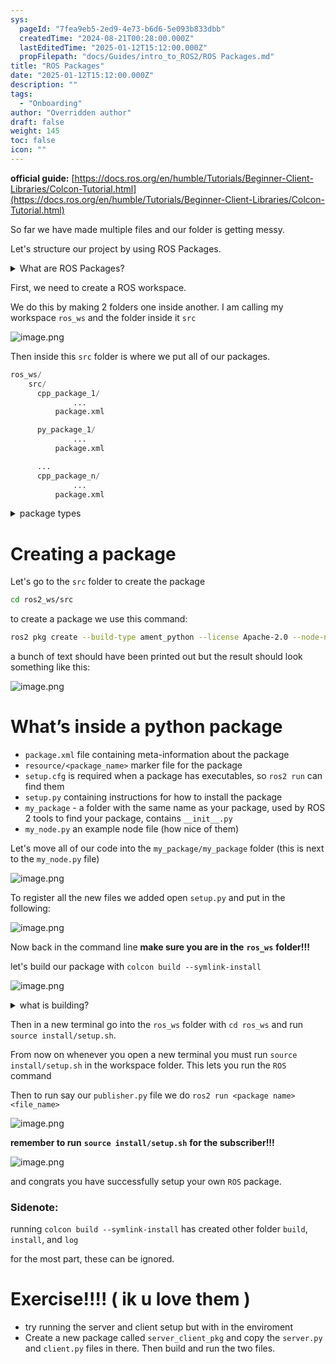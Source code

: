 ```yaml
---
sys:
  pageId: "7fea9eb5-2ed9-4e73-b6d6-5e093b833dbb"
  createdTime: "2024-08-21T00:28:00.000Z"
  lastEditedTime: "2025-01-12T15:12:00.000Z"
  propFilepath: "docs/Guides/intro_to_ROS2/ROS Packages.md"
title: "ROS Packages"
date: "2025-01-12T15:12:00.000Z"
description: ""
tags:
  - "Onboarding"
author: "Overridden author"
draft: false
weight: 145
toc: false
icon: ""
---
```


**official guide:** [https://docs.ros.org/en/humble/Tutorials/Beginner-Client-Libraries/Colcon-Tutorial.html](https://docs.ros.org/en/humble/Tutorials/Beginner-Client-Libraries/Colcon-Tutorial.html)

So far we have made multiple files and our folder is getting messy.

Let's structure our project by using ROS Packages.

<details>

<summary>What are ROS Packages?</summary>

ROS Packages are, as the name implies, packages of code that are highly sharable between ROS developers.

They consist of a folder, `package.xml` file, and source code

```python
      cpp_package_1/
		      ... imagine much code files here ..
          package.xml
```

</details>

First, we need to create a ROS workspace.

We do this by making 2 folders one inside another. I am calling my workspace `ros_ws` and the folder inside it `src`

![image.png](https://prod-files-secure.s3.us-west-2.amazonaws.com/d518164a-d88e-44d1-a4ee-3adb3bd8bce0/70706947-fd18-4537-a67b-e12946812d31/image.png?X-Amz-Algorithm=AWS4-HMAC-SHA256&X-Amz-Content-Sha256=UNSIGNED-PAYLOAD&X-Amz-Credential=ASIAZI2LB466RYGYAJLT%2F20250617%2Fus-west-2%2Fs3%2Faws4_request&X-Amz-Date=20250617T220830Z&X-Amz-Expires=3600&X-Amz-Security-Token=IQoJb3JpZ2luX2VjEJT%2F%2F%2F%2F%2F%2F%2F%2F%2F%2FwEaCXVzLXdlc3QtMiJHMEUCIQCoJjck5ateNBoNfXUHqAWNirLySpXHLhXL7970DJXKQQIgTOv%2FAbXvVSvwLP2O9YkMu8YgOmbG2OOWYCO1sdY0XjIq%2FwMIfRAAGgw2Mzc0MjMxODM4MDUiDIdY5cBjXQQTP3bOxircA7gMsT0rPjuYWMuGVTm%2B7p%2BCv5qtNO7lKnNSxz%2FEOhUsY9Ot%2F2WFlhkw1%2F2moiORN1%2BtvjZY4KpQF8xiGhXLawmN2LhPZQhx9DtM%2BbQGJfL%2B1XCWzp694P15%2BWFM5szVzmL1EnithjMLKliRzBa%2Fw2zIDXD%2Bj%2B5xUBJh4yYxiyOSwb3N3wwnGevuITOHb4PUWfkazZwUJPHAt8ww0ZmTJ8vIpAfpbcC4cjKwFYS7zL4c7SUB5oIBfvsZEd2UOpGuty9y4VTmeGRGci9LRuGwLXHIZToamo67nlLYLcEo%2Fp15sEw6HI0jgyYu2XB5nve4wg1wZlflU3zqXlWt9CGHYxBIOwsSxdbsqGcAAfMMhXtfAGj%2FM9jTkpPUOXUOLaC5%2FQzy3xW94Uu4JIxsQj4H47eZY3VIYlR%2BjrmDAHUw1gXVYf4CizQXQmZHCQZ%2BFaJWA%2Fz35lotQyW016vV2iqf66470DIt03ubJ4LVkd8TJJevQRiB6RxpqLKAYYkKbo0Vbewa0D7gXRJtPduv6O8BTWreynm6vRYRsSreRtkVlfH0P5%2BUXTyUTOYj%2Fuhs8UZ7RUSeDATp8nlsR4e0O5DUL5QgYIrpdXI8fD8wgoaMWYh4sDxfXd8DUIQmzhzHMPKIx8IGOqUBnvFQF6smeMNFKp1K3rN%2BzfBWmHtlvhny8Z3F9mXH1WNR0a3AnyCFEp24YdtC3ArRTVDUhSC%2BDDWmZo5ahDGxXcgzgXduBRQKBqVdDUTgcMugNqeRZ29j2GuMg0iqMxbyBgHaWHtxu1N0KMjxhZgggvwu2e7owSOR7YVJSZj1mlUImJ5m2tl3kyz0Hj73hmbxspSj7EE5ou1%2BGCp3%2B6QNxiiJeuvU&X-Amz-Signature=08d8ccf9f4ed57fa3dcc83a3607151330f3af84b2296c4509e296c9cbbd44c26&X-Amz-SignedHeaders=host&x-amz-checksum-mode=ENABLED&x-id=GetObject)

Then inside this `src` folder is where we put all of our packages.

```python
ros_ws/
    src/
      cpp_package_1/
		      ...
          package.xml

      py_package_1/
		      ...
          package.xml

      ...
      cpp_package_n/
		      ...
          package.xml

```

<details>

<summary>package types</summary>

packages can be either `C++` or python.

the intern file structure is different for each but for this guide we will stick to creating python packages

</details>

# Creating a package

Let's go to the `src` folder to create the package

```bash
cd ros2_ws/src
```

to create a package we use this command:

```bash
ros2 pkg create --build-type ament_python --license Apache-2.0 --node-name my_node my_package
```

a bunch of text should have been printed out but the result should look something like this:

![image.png](https://prod-files-secure.s3.us-west-2.amazonaws.com/d518164a-d88e-44d1-a4ee-3adb3bd8bce0/e6cf1e3f-8512-4a3e-b131-079f800bf3e8/image.png?X-Amz-Algorithm=AWS4-HMAC-SHA256&X-Amz-Content-Sha256=UNSIGNED-PAYLOAD&X-Amz-Credential=ASIAZI2LB466RYGYAJLT%2F20250617%2Fus-west-2%2Fs3%2Faws4_request&X-Amz-Date=20250617T220830Z&X-Amz-Expires=3600&X-Amz-Security-Token=IQoJb3JpZ2luX2VjEJT%2F%2F%2F%2F%2F%2F%2F%2F%2F%2FwEaCXVzLXdlc3QtMiJHMEUCIQCoJjck5ateNBoNfXUHqAWNirLySpXHLhXL7970DJXKQQIgTOv%2FAbXvVSvwLP2O9YkMu8YgOmbG2OOWYCO1sdY0XjIq%2FwMIfRAAGgw2Mzc0MjMxODM4MDUiDIdY5cBjXQQTP3bOxircA7gMsT0rPjuYWMuGVTm%2B7p%2BCv5qtNO7lKnNSxz%2FEOhUsY9Ot%2F2WFlhkw1%2F2moiORN1%2BtvjZY4KpQF8xiGhXLawmN2LhPZQhx9DtM%2BbQGJfL%2B1XCWzp694P15%2BWFM5szVzmL1EnithjMLKliRzBa%2Fw2zIDXD%2Bj%2B5xUBJh4yYxiyOSwb3N3wwnGevuITOHb4PUWfkazZwUJPHAt8ww0ZmTJ8vIpAfpbcC4cjKwFYS7zL4c7SUB5oIBfvsZEd2UOpGuty9y4VTmeGRGci9LRuGwLXHIZToamo67nlLYLcEo%2Fp15sEw6HI0jgyYu2XB5nve4wg1wZlflU3zqXlWt9CGHYxBIOwsSxdbsqGcAAfMMhXtfAGj%2FM9jTkpPUOXUOLaC5%2FQzy3xW94Uu4JIxsQj4H47eZY3VIYlR%2BjrmDAHUw1gXVYf4CizQXQmZHCQZ%2BFaJWA%2Fz35lotQyW016vV2iqf66470DIt03ubJ4LVkd8TJJevQRiB6RxpqLKAYYkKbo0Vbewa0D7gXRJtPduv6O8BTWreynm6vRYRsSreRtkVlfH0P5%2BUXTyUTOYj%2Fuhs8UZ7RUSeDATp8nlsR4e0O5DUL5QgYIrpdXI8fD8wgoaMWYh4sDxfXd8DUIQmzhzHMPKIx8IGOqUBnvFQF6smeMNFKp1K3rN%2BzfBWmHtlvhny8Z3F9mXH1WNR0a3AnyCFEp24YdtC3ArRTVDUhSC%2BDDWmZo5ahDGxXcgzgXduBRQKBqVdDUTgcMugNqeRZ29j2GuMg0iqMxbyBgHaWHtxu1N0KMjxhZgggvwu2e7owSOR7YVJSZj1mlUImJ5m2tl3kyz0Hj73hmbxspSj7EE5ou1%2BGCp3%2B6QNxiiJeuvU&X-Amz-Signature=aaa86baf313958769e9ffc7ad13ad6e3d79deb12b8d2c67411af60532071db4f&X-Amz-SignedHeaders=host&x-amz-checksum-mode=ENABLED&x-id=GetObject)

# What’s inside a python package

- `package.xml` file containing meta-information about the package
- `resource/<package_name>` marker file for the package
- `setup.cfg` is required when a package has executables, so `ros2 run` can find them
- `setup.py` containing instructions for how to install the package
- `my_package` - a folder with the same name as your package, used by ROS 2 tools to find your package, contains `__init__.py`
- `my_node.py` an example node file (how nice of them)

Let's move all of our code into the `my_package/my_package` folder (this is next to the `my_node.py` file)

![image.png](https://prod-files-secure.s3.us-west-2.amazonaws.com/d518164a-d88e-44d1-a4ee-3adb3bd8bce0/9ce58f11-0da9-4d3e-b86d-506a9685d378/image.png?X-Amz-Algorithm=AWS4-HMAC-SHA256&X-Amz-Content-Sha256=UNSIGNED-PAYLOAD&X-Amz-Credential=ASIAZI2LB466RYGYAJLT%2F20250617%2Fus-west-2%2Fs3%2Faws4_request&X-Amz-Date=20250617T220830Z&X-Amz-Expires=3600&X-Amz-Security-Token=IQoJb3JpZ2luX2VjEJT%2F%2F%2F%2F%2F%2F%2F%2F%2F%2FwEaCXVzLXdlc3QtMiJHMEUCIQCoJjck5ateNBoNfXUHqAWNirLySpXHLhXL7970DJXKQQIgTOv%2FAbXvVSvwLP2O9YkMu8YgOmbG2OOWYCO1sdY0XjIq%2FwMIfRAAGgw2Mzc0MjMxODM4MDUiDIdY5cBjXQQTP3bOxircA7gMsT0rPjuYWMuGVTm%2B7p%2BCv5qtNO7lKnNSxz%2FEOhUsY9Ot%2F2WFlhkw1%2F2moiORN1%2BtvjZY4KpQF8xiGhXLawmN2LhPZQhx9DtM%2BbQGJfL%2B1XCWzp694P15%2BWFM5szVzmL1EnithjMLKliRzBa%2Fw2zIDXD%2Bj%2B5xUBJh4yYxiyOSwb3N3wwnGevuITOHb4PUWfkazZwUJPHAt8ww0ZmTJ8vIpAfpbcC4cjKwFYS7zL4c7SUB5oIBfvsZEd2UOpGuty9y4VTmeGRGci9LRuGwLXHIZToamo67nlLYLcEo%2Fp15sEw6HI0jgyYu2XB5nve4wg1wZlflU3zqXlWt9CGHYxBIOwsSxdbsqGcAAfMMhXtfAGj%2FM9jTkpPUOXUOLaC5%2FQzy3xW94Uu4JIxsQj4H47eZY3VIYlR%2BjrmDAHUw1gXVYf4CizQXQmZHCQZ%2BFaJWA%2Fz35lotQyW016vV2iqf66470DIt03ubJ4LVkd8TJJevQRiB6RxpqLKAYYkKbo0Vbewa0D7gXRJtPduv6O8BTWreynm6vRYRsSreRtkVlfH0P5%2BUXTyUTOYj%2Fuhs8UZ7RUSeDATp8nlsR4e0O5DUL5QgYIrpdXI8fD8wgoaMWYh4sDxfXd8DUIQmzhzHMPKIx8IGOqUBnvFQF6smeMNFKp1K3rN%2BzfBWmHtlvhny8Z3F9mXH1WNR0a3AnyCFEp24YdtC3ArRTVDUhSC%2BDDWmZo5ahDGxXcgzgXduBRQKBqVdDUTgcMugNqeRZ29j2GuMg0iqMxbyBgHaWHtxu1N0KMjxhZgggvwu2e7owSOR7YVJSZj1mlUImJ5m2tl3kyz0Hj73hmbxspSj7EE5ou1%2BGCp3%2B6QNxiiJeuvU&X-Amz-Signature=400a8cfc8c2560a060a20f549c96633105f6c739301416a63d10fa5562a88796&X-Amz-SignedHeaders=host&x-amz-checksum-mode=ENABLED&x-id=GetObject)

To register all the new files we added open `setup.py` and put in the following:

![image.png](https://prod-files-secure.s3.us-west-2.amazonaws.com/d518164a-d88e-44d1-a4ee-3adb3bd8bce0/1cd7c262-4cae-4496-9d75-c178537d24a2/image.png?X-Amz-Algorithm=AWS4-HMAC-SHA256&X-Amz-Content-Sha256=UNSIGNED-PAYLOAD&X-Amz-Credential=ASIAZI2LB466RYGYAJLT%2F20250617%2Fus-west-2%2Fs3%2Faws4_request&X-Amz-Date=20250617T220830Z&X-Amz-Expires=3600&X-Amz-Security-Token=IQoJb3JpZ2luX2VjEJT%2F%2F%2F%2F%2F%2F%2F%2F%2F%2FwEaCXVzLXdlc3QtMiJHMEUCIQCoJjck5ateNBoNfXUHqAWNirLySpXHLhXL7970DJXKQQIgTOv%2FAbXvVSvwLP2O9YkMu8YgOmbG2OOWYCO1sdY0XjIq%2FwMIfRAAGgw2Mzc0MjMxODM4MDUiDIdY5cBjXQQTP3bOxircA7gMsT0rPjuYWMuGVTm%2B7p%2BCv5qtNO7lKnNSxz%2FEOhUsY9Ot%2F2WFlhkw1%2F2moiORN1%2BtvjZY4KpQF8xiGhXLawmN2LhPZQhx9DtM%2BbQGJfL%2B1XCWzp694P15%2BWFM5szVzmL1EnithjMLKliRzBa%2Fw2zIDXD%2Bj%2B5xUBJh4yYxiyOSwb3N3wwnGevuITOHb4PUWfkazZwUJPHAt8ww0ZmTJ8vIpAfpbcC4cjKwFYS7zL4c7SUB5oIBfvsZEd2UOpGuty9y4VTmeGRGci9LRuGwLXHIZToamo67nlLYLcEo%2Fp15sEw6HI0jgyYu2XB5nve4wg1wZlflU3zqXlWt9CGHYxBIOwsSxdbsqGcAAfMMhXtfAGj%2FM9jTkpPUOXUOLaC5%2FQzy3xW94Uu4JIxsQj4H47eZY3VIYlR%2BjrmDAHUw1gXVYf4CizQXQmZHCQZ%2BFaJWA%2Fz35lotQyW016vV2iqf66470DIt03ubJ4LVkd8TJJevQRiB6RxpqLKAYYkKbo0Vbewa0D7gXRJtPduv6O8BTWreynm6vRYRsSreRtkVlfH0P5%2BUXTyUTOYj%2Fuhs8UZ7RUSeDATp8nlsR4e0O5DUL5QgYIrpdXI8fD8wgoaMWYh4sDxfXd8DUIQmzhzHMPKIx8IGOqUBnvFQF6smeMNFKp1K3rN%2BzfBWmHtlvhny8Z3F9mXH1WNR0a3AnyCFEp24YdtC3ArRTVDUhSC%2BDDWmZo5ahDGxXcgzgXduBRQKBqVdDUTgcMugNqeRZ29j2GuMg0iqMxbyBgHaWHtxu1N0KMjxhZgggvwu2e7owSOR7YVJSZj1mlUImJ5m2tl3kyz0Hj73hmbxspSj7EE5ou1%2BGCp3%2B6QNxiiJeuvU&X-Amz-Signature=21312f93c47c107a138dd4bc43ce2ece8b4fe41c812d48f1706a713ba7db2e75&X-Amz-SignedHeaders=host&x-amz-checksum-mode=ENABLED&x-id=GetObject)

Now back in the command line **make sure you are in the** **`ros_ws`** **folder!!!**

let's build our package with `colcon build --symlink-install`

![image.png](https://prod-files-secure.s3.us-west-2.amazonaws.com/d518164a-d88e-44d1-a4ee-3adb3bd8bce0/2f2a0d27-b173-48fd-b189-5f5c0ce65619/image.png?X-Amz-Algorithm=AWS4-HMAC-SHA256&X-Amz-Content-Sha256=UNSIGNED-PAYLOAD&X-Amz-Credential=ASIAZI2LB466RYGYAJLT%2F20250617%2Fus-west-2%2Fs3%2Faws4_request&X-Amz-Date=20250617T220830Z&X-Amz-Expires=3600&X-Amz-Security-Token=IQoJb3JpZ2luX2VjEJT%2F%2F%2F%2F%2F%2F%2F%2F%2F%2FwEaCXVzLXdlc3QtMiJHMEUCIQCoJjck5ateNBoNfXUHqAWNirLySpXHLhXL7970DJXKQQIgTOv%2FAbXvVSvwLP2O9YkMu8YgOmbG2OOWYCO1sdY0XjIq%2FwMIfRAAGgw2Mzc0MjMxODM4MDUiDIdY5cBjXQQTP3bOxircA7gMsT0rPjuYWMuGVTm%2B7p%2BCv5qtNO7lKnNSxz%2FEOhUsY9Ot%2F2WFlhkw1%2F2moiORN1%2BtvjZY4KpQF8xiGhXLawmN2LhPZQhx9DtM%2BbQGJfL%2B1XCWzp694P15%2BWFM5szVzmL1EnithjMLKliRzBa%2Fw2zIDXD%2Bj%2B5xUBJh4yYxiyOSwb3N3wwnGevuITOHb4PUWfkazZwUJPHAt8ww0ZmTJ8vIpAfpbcC4cjKwFYS7zL4c7SUB5oIBfvsZEd2UOpGuty9y4VTmeGRGci9LRuGwLXHIZToamo67nlLYLcEo%2Fp15sEw6HI0jgyYu2XB5nve4wg1wZlflU3zqXlWt9CGHYxBIOwsSxdbsqGcAAfMMhXtfAGj%2FM9jTkpPUOXUOLaC5%2FQzy3xW94Uu4JIxsQj4H47eZY3VIYlR%2BjrmDAHUw1gXVYf4CizQXQmZHCQZ%2BFaJWA%2Fz35lotQyW016vV2iqf66470DIt03ubJ4LVkd8TJJevQRiB6RxpqLKAYYkKbo0Vbewa0D7gXRJtPduv6O8BTWreynm6vRYRsSreRtkVlfH0P5%2BUXTyUTOYj%2Fuhs8UZ7RUSeDATp8nlsR4e0O5DUL5QgYIrpdXI8fD8wgoaMWYh4sDxfXd8DUIQmzhzHMPKIx8IGOqUBnvFQF6smeMNFKp1K3rN%2BzfBWmHtlvhny8Z3F9mXH1WNR0a3AnyCFEp24YdtC3ArRTVDUhSC%2BDDWmZo5ahDGxXcgzgXduBRQKBqVdDUTgcMugNqeRZ29j2GuMg0iqMxbyBgHaWHtxu1N0KMjxhZgggvwu2e7owSOR7YVJSZj1mlUImJ5m2tl3kyz0Hj73hmbxspSj7EE5ou1%2BGCp3%2B6QNxiiJeuvU&X-Amz-Signature=c09f0b8443afecdc37ff83e743d909a7cffb412104dc75237df6b29f1d9bd795&X-Amz-SignedHeaders=host&x-amz-checksum-mode=ENABLED&x-id=GetObject)

<details>

<summary>what is building?</summary>

if you are a CS major at Rose-Hulman you will learn the answer to this in CSSE132

but TLDR; is it combines all the code files into one program that can be run easily 

</details>

Then in a new terminal go into the `ros_ws` folder with `cd ros_ws` and run `source install/setup.sh`. 

From now on whenever you open a new terminal you must run `source install/setup.sh` in the workspace folder. This lets you run the `ROS` command

Then to run say our `publisher.py` file we do `ros2 run <package name> <file_name>`

![image.png](https://prod-files-secure.s3.us-west-2.amazonaws.com/d518164a-d88e-44d1-a4ee-3adb3bd8bce0/4f4b1219-3a44-4632-aa0a-ce3471699f59/image.png?X-Amz-Algorithm=AWS4-HMAC-SHA256&X-Amz-Content-Sha256=UNSIGNED-PAYLOAD&X-Amz-Credential=ASIAZI2LB466RYGYAJLT%2F20250617%2Fus-west-2%2Fs3%2Faws4_request&X-Amz-Date=20250617T220830Z&X-Amz-Expires=3600&X-Amz-Security-Token=IQoJb3JpZ2luX2VjEJT%2F%2F%2F%2F%2F%2F%2F%2F%2F%2FwEaCXVzLXdlc3QtMiJHMEUCIQCoJjck5ateNBoNfXUHqAWNirLySpXHLhXL7970DJXKQQIgTOv%2FAbXvVSvwLP2O9YkMu8YgOmbG2OOWYCO1sdY0XjIq%2FwMIfRAAGgw2Mzc0MjMxODM4MDUiDIdY5cBjXQQTP3bOxircA7gMsT0rPjuYWMuGVTm%2B7p%2BCv5qtNO7lKnNSxz%2FEOhUsY9Ot%2F2WFlhkw1%2F2moiORN1%2BtvjZY4KpQF8xiGhXLawmN2LhPZQhx9DtM%2BbQGJfL%2B1XCWzp694P15%2BWFM5szVzmL1EnithjMLKliRzBa%2Fw2zIDXD%2Bj%2B5xUBJh4yYxiyOSwb3N3wwnGevuITOHb4PUWfkazZwUJPHAt8ww0ZmTJ8vIpAfpbcC4cjKwFYS7zL4c7SUB5oIBfvsZEd2UOpGuty9y4VTmeGRGci9LRuGwLXHIZToamo67nlLYLcEo%2Fp15sEw6HI0jgyYu2XB5nve4wg1wZlflU3zqXlWt9CGHYxBIOwsSxdbsqGcAAfMMhXtfAGj%2FM9jTkpPUOXUOLaC5%2FQzy3xW94Uu4JIxsQj4H47eZY3VIYlR%2BjrmDAHUw1gXVYf4CizQXQmZHCQZ%2BFaJWA%2Fz35lotQyW016vV2iqf66470DIt03ubJ4LVkd8TJJevQRiB6RxpqLKAYYkKbo0Vbewa0D7gXRJtPduv6O8BTWreynm6vRYRsSreRtkVlfH0P5%2BUXTyUTOYj%2Fuhs8UZ7RUSeDATp8nlsR4e0O5DUL5QgYIrpdXI8fD8wgoaMWYh4sDxfXd8DUIQmzhzHMPKIx8IGOqUBnvFQF6smeMNFKp1K3rN%2BzfBWmHtlvhny8Z3F9mXH1WNR0a3AnyCFEp24YdtC3ArRTVDUhSC%2BDDWmZo5ahDGxXcgzgXduBRQKBqVdDUTgcMugNqeRZ29j2GuMg0iqMxbyBgHaWHtxu1N0KMjxhZgggvwu2e7owSOR7YVJSZj1mlUImJ5m2tl3kyz0Hj73hmbxspSj7EE5ou1%2BGCp3%2B6QNxiiJeuvU&X-Amz-Signature=f813a805416423b6f650e3a7bce7af094dc807270457c3080de97d0eb1fa2b20&X-Amz-SignedHeaders=host&x-amz-checksum-mode=ENABLED&x-id=GetObject)

**remember to run** **`source install/setup.sh`** **for the subscriber!!!**

![image.png](https://prod-files-secure.s3.us-west-2.amazonaws.com/d518164a-d88e-44d1-a4ee-3adb3bd8bce0/02121119-dad4-49ec-8356-c956108b4243/image.png?X-Amz-Algorithm=AWS4-HMAC-SHA256&X-Amz-Content-Sha256=UNSIGNED-PAYLOAD&X-Amz-Credential=ASIAZI2LB466RYGYAJLT%2F20250617%2Fus-west-2%2Fs3%2Faws4_request&X-Amz-Date=20250617T220830Z&X-Amz-Expires=3600&X-Amz-Security-Token=IQoJb3JpZ2luX2VjEJT%2F%2F%2F%2F%2F%2F%2F%2F%2F%2FwEaCXVzLXdlc3QtMiJHMEUCIQCoJjck5ateNBoNfXUHqAWNirLySpXHLhXL7970DJXKQQIgTOv%2FAbXvVSvwLP2O9YkMu8YgOmbG2OOWYCO1sdY0XjIq%2FwMIfRAAGgw2Mzc0MjMxODM4MDUiDIdY5cBjXQQTP3bOxircA7gMsT0rPjuYWMuGVTm%2B7p%2BCv5qtNO7lKnNSxz%2FEOhUsY9Ot%2F2WFlhkw1%2F2moiORN1%2BtvjZY4KpQF8xiGhXLawmN2LhPZQhx9DtM%2BbQGJfL%2B1XCWzp694P15%2BWFM5szVzmL1EnithjMLKliRzBa%2Fw2zIDXD%2Bj%2B5xUBJh4yYxiyOSwb3N3wwnGevuITOHb4PUWfkazZwUJPHAt8ww0ZmTJ8vIpAfpbcC4cjKwFYS7zL4c7SUB5oIBfvsZEd2UOpGuty9y4VTmeGRGci9LRuGwLXHIZToamo67nlLYLcEo%2Fp15sEw6HI0jgyYu2XB5nve4wg1wZlflU3zqXlWt9CGHYxBIOwsSxdbsqGcAAfMMhXtfAGj%2FM9jTkpPUOXUOLaC5%2FQzy3xW94Uu4JIxsQj4H47eZY3VIYlR%2BjrmDAHUw1gXVYf4CizQXQmZHCQZ%2BFaJWA%2Fz35lotQyW016vV2iqf66470DIt03ubJ4LVkd8TJJevQRiB6RxpqLKAYYkKbo0Vbewa0D7gXRJtPduv6O8BTWreynm6vRYRsSreRtkVlfH0P5%2BUXTyUTOYj%2Fuhs8UZ7RUSeDATp8nlsR4e0O5DUL5QgYIrpdXI8fD8wgoaMWYh4sDxfXd8DUIQmzhzHMPKIx8IGOqUBnvFQF6smeMNFKp1K3rN%2BzfBWmHtlvhny8Z3F9mXH1WNR0a3AnyCFEp24YdtC3ArRTVDUhSC%2BDDWmZo5ahDGxXcgzgXduBRQKBqVdDUTgcMugNqeRZ29j2GuMg0iqMxbyBgHaWHtxu1N0KMjxhZgggvwu2e7owSOR7YVJSZj1mlUImJ5m2tl3kyz0Hj73hmbxspSj7EE5ou1%2BGCp3%2B6QNxiiJeuvU&X-Amz-Signature=0872d5dabcf614ceacba5a2dc267ca9f1dd6c93b240f26e9774e23928caf0f4f&X-Amz-SignedHeaders=host&x-amz-checksum-mode=ENABLED&x-id=GetObject)

and congrats you have successfully setup your own `ROS` package.

### Sidenote:

running `colcon build --symlink-install` has created other folder `build`, `install`, and `log`

for the most part, these can be ignored.

# Exercise!!!! ( ik u love them )

- try running the server and client setup but with in the enviroment
- Create a new package called `server_client_pkg` and copy the `server.py` and `client.py` files in there. Then build and run the two files.
